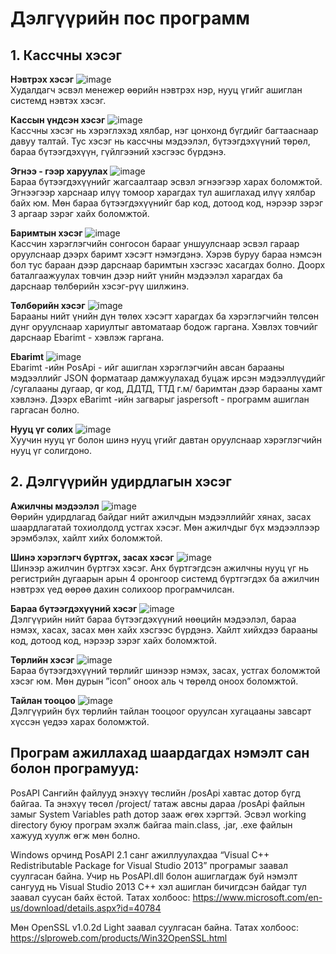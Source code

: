 # Дэлгүүрийн пос программ

## 1. Кассчны хэсэг

**Нэвтрэх хэсэг**
![image](https://user-images.githubusercontent.com/47672783/79009878-32bede80-7b93-11ea-8684-0541824ba03a.PNG) </br>
Худалдагч эсвэл менежер өөрийн нэвтрэх нэр, нууц үгийг ашиглан системд нэвтэх хэсэг.

**Кассын үндсэн хэсэг**
![image](https://user-images.githubusercontent.com/47672783/79010177-022b7480-7b94-11ea-9b8a-13fec624fa4f.PNG) </br>
Кассчны хэсэг нь хэрэглэхэд хялбар, нэг цонхонд бүгдийг багтааснаар давуу талтай. Тус
хэсэг нь кассчны мэдээлэл, бүтээгдэхүүний төрөл, бараа бүтээгдэхүүн, гүйлгээний хэсгээс бүрдэнэ.

**Эгнээ - гээр харуулах**
![image](https://user-images.githubusercontent.com/47672783/79010016-8d583a80-7b93-11ea-959d-9eb6ac67157e.PNG) </br>
Бараа бүтээгдэхүүнийг жагсаалтаар эсвэл эгнээгээр харах боломжтой. Эгнээгээр харснаар
илүү томоор харагдах тул ашиглахад илүү хялбар байх юм. Мөн бараа бүтээгдэхүүнийг бар
код, дотоод код, нэрээр зэрэг 3 аргаар зэрэг хайх боломжтой.

**Баримтын хэсэг**
![image](https://user-images.githubusercontent.com/47672783/79010228-1d967f80-7b94-11ea-829d-97d648e4984b.PNG) </br>
Кассчин хэрэглэгчийн сонгосон барааг уншуулснаар эсвэл гараар оруулснаар дээрх баримт
хэсэгт нэмэгдэнэ. Хэрэв буруу бараа нэмсэн бол тус бараан дээр дарснаар баримтын
хэсгээс хасагдах болно. Доорх баталгаажуулах товчин дээр нийт үнийн мэдээлэл харагдах
ба дарснаар төлбөрийн хэсэг-рүү шилжинэ.

**Төлбөрийн хэсэг**
![image](https://user-images.githubusercontent.com/47672783/79010251-2edf8c00-7b94-11ea-9262-1b4fd6c78baa.PNG) </br>
Барааны нийт үнийн дүн төлөх хэсэгт харагдах ба хэрэглэгчийн төлсөн дүнг оруулснаар
хариултыг автоматаар бодож гаргана. Хэвлэх товчийг дарснаар Ebarimt - хэвлэж гаргана.

**Ebarimt**
![image](https://user-images.githubusercontent.com/47672783/79010306-49b20080-7b94-11ea-891b-df8ae86b0893.jpg) </br>
Ebarimt -ийн PosApi - ийг ашиглан хэрэглэгчийн авсан барааны мэдээллийг JSON
форматаар дамжуулахад буцаж ирсэн мэдээллүүдийг /сугалааны дугаар, qr код, ДДТД, ТТД
г.м/ баримтан дээр барааны хамт хэвлэнэ. Дээрх eBarimt -ийн загварыг jaspersoft - программ
ашиглан гаргасан болно.

**Нууц үг солих**
![image](https://user-images.githubusercontent.com/47672783/79010369-64847500-7b94-11ea-9590-f31abae79e02.PNG) </br>
Хуучин нууц үг болон шинэ нууц үгийг давтан оруулснаар хэрэглэгчийн нууц үг солигдоно.

## 2. Дэлгүүрийн удирдлагын хэсэг

**Ажилчны мэдээлэл**
![image](https://user-images.githubusercontent.com/47672783/79011574-e4abda00-7b96-11ea-899b-9f2318767a79.PNG) </br>
Өөрийн удирдлагад байдаг нийт ажилчдын мэдээллиййг хянах, засах шаардлагатай
тохиолдолд устгах хэсэг. Мөн ажилчдыг бүх мэдээллээр эрэмбэлэх, хайлт хийх боломжтой.

**Шинэ хэрэглэгч бүртгэх, засах хэсэг**
![image](https://user-images.githubusercontent.com/47672783/79010676-07d58a00-7b95-11ea-9c34-131e010548c9.PNG) </br>
Шинээр ажилчин бүртгэх хэсэг. Анх бүртгэгдсэн ажилчны нууц үг нь регистрийн дугаарын
арын 4 оронгоор системд бүртгэгдэх ба ажилчин нэвтрэх үед өөрөө дахин солихоор
програмчилсан.

**Бараа бүтээгдэхүүний хэсэг**
![image](https://user-images.githubusercontent.com/47672783/79010710-1754d300-7b95-11ea-86aa-071a090dbd26.PNG) </br>
Дэлгүүрийн нийт бараа бүтээгдэхүүний нөөцийн мэдээлэл, бараа нэмэх, хасах, засах мөн
хайх хэсгээс бүрдэнэ. Хайлт хийхдээ барааны код, дотоод код, нэрээр зэрэг хайх
боломжтой.

**Төрлийн хэсэг**
![image](https://user-images.githubusercontent.com/47672783/79010758-2e93c080-7b95-11ea-8422-a95a8541e3d6.PNG) </br>
Бараа бүтээгдэхүүний төрлийг шинээр нэмэх, засах, устгах боломжтой хэсэг юм. Мөн
дурын ”icon” оноох аль ч төрөлд оноох боломжтой.

**Тайлан тооцоо**
![image](https://user-images.githubusercontent.com/47672783/79010804-466b4480-7b95-11ea-8806-51e3dce62772.PNG) </br>
Дэлгүүрийн бүх төрлийн тайлан тооцоог оруулсан хугацааны завсарт хүссэн үедээ харах
боломжтой.

## Програм ажиллахад шаардагдах нэмэлт сан болон програмууд: </br>
PosAPI Сангийн файлууд энэхүү төслийн /posApi хавтас дотор бүгд байгаа. Та энэхүү төсөл /project/ татаж авсны дараа /posApi файлын замыг System Variables path дотор зааж өгөх хэргтэй. Эсвэл working directory буюу програм эхэлж байгаа main.class, .jar, .exe файлын хажууд хуулж өгж мөн болно.

Windows орчинд PosAPI 2.1 санг ажиллуулахдаа “Visual C++ Redistributable Package for Visual Studio 2013” програмыг заавал суулгасан байна. Учир нь PosAPI.dll болон ашиглагдаж буй нэмэлт сангууд нь Visual Studio 2013 C++ хэл ашиглан бичигдсэн байдаг тул заавал суусан байх ёстой.
Татах холбоос: https://www.microsoft.com/en-us/download/details.aspx?id=40784

Мөн OpenSSL v1.0.2d Light заавал суулгасан байна.
Татах холбоос: https://slproweb.com/products/Win32OpenSSL.html

